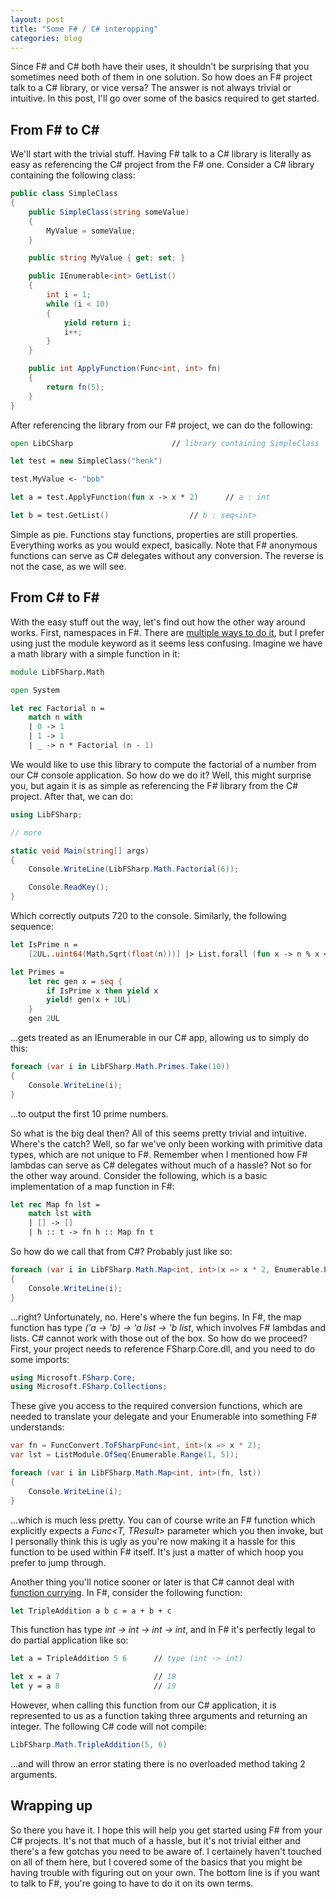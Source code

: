 ```yaml
---
layout: post
title: "Some F# / C# interopping"
categories: blog
---
```


Since F# and C# both have their uses, it shouldn't be surprising that you sometimes need both of them in one solution. So how does an F# project talk to a C# library, or vice versa? The answer is not always trivial or intuitive. In this post, I'll go over some of the basics required to get started.

## From F# to C#

We'll start with the trivial stuff. Having F# talk to a C# library is literally as easy as referencing the C# project from the F# one. Consider a C# library containing the following class:

```csharp
public class SimpleClass
{
    public SimpleClass(string someValue)
    {
        MyValue = someValue;
    }

    public string MyValue { get; set; }

    public IEnumerable<int> GetList()
    {
        int i = 1;
        while (i < 10)
        {
            yield return i;
            i++;
        }
    }

    public int ApplyFunction(Func<int, int> fn)
    {
        return fn(5);
    }
}
```

After referencing the library from our F# project, we can do the following:

```fsharp
open LibCSharp						// library containing SimpleClass

let test = new SimpleClass("henk")

test.MyValue <- "bob"

let a = test.ApplyFunction(fun x -> x * 2)		// a : int

let b = test.GetList()					// b : seq<int>
```

Simple as pie. Functions stay functions, properties are still properties. Everything works as you would expect, basically. Note that F# anonymous functions can serve as C# delegates without any conversion. The reverse is not the case, as we will see.

## From C# to F#

With the easy stuff out the way, let's find out how the other way around works. First, namespaces in F#. There are [multiple ways to do it](http://msdn.microsoft.com/en-us/library/dd233219.aspx), but I prefer using just the module keyword as it seems less confusing. Imagine we have a math library with a simple function in it:

```fsharp
module LibFSharp.Math

open System

let rec Factorial n =
    match n with
    | 0 -> 1
    | 1 -> 1
    | _ -> n * Factorial (n - 1)
```

We would like to use this library to compute the factorial of a number from our C# console application. So how do we do it? Well, this might surprise you, but again it is as simple as referencing the F# library from the C# project. After that, we can do:

```csharp
using LibFSharp;

// more

static void Main(string[] args)
{
    Console.WriteLine(LibFSharp.Math.Factorial(6));

    Console.ReadKey();
}
```

Which correctly outputs 720 to the console. Similarly, the following sequence:

```fsharp
let IsPrime n =
    [2UL..uint64(Math.Sqrt(float(n)))] |> List.forall (fun x -> n % x <> 0UL)

let Primes =
    let rec gen x = seq {
        if IsPrime x then yield x
        yield! gen(x + 1UL)
    }
    gen 2UL
```

...gets treated as an IEnumerable<long> in our C# app, allowing us to simply do this:

```csharp
foreach (var i in LibFSharp.Math.Primes.Take(10))
{
    Console.WriteLine(i);
}
```

...to output the first 10 prime numbers.

So what is the big deal then? All of this seems pretty trivial and intuitive. Where's the catch? Well, so far we've only been working with primitive data types, which are not unique to F#. Remember when I mentioned how F# lambdas can serve as C# delegates without much of a hassle? Not so for the other way around. Consider the following, which is a basic implementation of a map function in F#:

```fsharp
let rec Map fn lst =
    match lst with
    | [] -> []
    | h :: t -> fn h :: Map fn t
```

So how do we call that from C#? Probably just like so:

```csharp
foreach (var i in LibFSharp.Math.Map<int, int>(x => x * 2, Enumerable.Range(1, 5)))
{
    Console.WriteLine(i);
}
```

...right? Unfortunately, no. Here's where the fun begins. In F#, the map function has type _('a -> 'b) -> 'a list -> 'b list_, which involves F# lambdas and lists. C# cannot work with those out of the box. So how do we proceed? First, your project needs to reference FSharp.Core.dll, and you need to do some imports:

```csharp
using Microsoft.FSharp.Core;
using Microsoft.FSharp.Collections;
```

These give you access to the required conversion functions, which are needed to translate your delegate and your Enumerable into something F# understands:

```csharp
var fn = FuncConvert.ToFSharpFunc<int, int>(x => x * 2);
var lst = ListModule.OfSeq(Enumerable.Range(1, 5));

foreach (var i in LibFSharp.Math.Map<int, int>(fn, lst))
{
    Console.WriteLine(i);
}
```

...which is much less pretty. You can of course write an F# function which explicitly expects a _Func<T, TResult>_ parameter which you then invoke, but I personally think this is ugly as you're now making it a hassle for this function to be used within F# itself. It's just a matter of which hoop you prefer to jump through.

Another thing you'll notice sooner or later is that C# cannot deal with [function currying](http://en.wikipedia.org/wiki/Currying). In F#, consider the following function:

```fsharp
let TripleAddition a b c = a + b + c
```

This function has type _int -> int -> int -> int_, and in F# it's perfectly legal to do partial application like so:

```fsharp
let a = TripleAddition 5 6		// type (int -> int)

let x = a 7						// 18
let y = a 8						// 19
```

However, when calling this function from our C# application, it is represented to us as a function taking three arguments and returning an integer. The following C# code will not compile:

```csharp
LibFSharp.Math.TripleAddition(5, 6)
```

...and will throw an error stating there is no overloaded method taking 2 arguments.

## Wrapping up

So there you have it. I hope this will help you get started using F# from your C# projects. It's not that much of a hassle, but it's not trivial either and there's a few gotchas you need to be aware of. I certainely haven't touched on all of them here, but I covered some of the basics that you might be having trouble with figuring out on your own. The bottom line is if you want to talk to F#, you're going to have to do it on its own terms.

